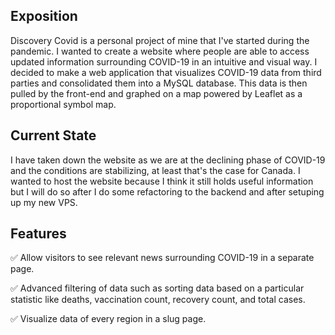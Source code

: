## Exposition

Discovery Covid is a personal project of mine that I've started during the pandemic. I wanted to create a website where people are able to access updated information surrounding COVID-19 in an intuitive and visual way. I decided to make a web application that visualizes COVID-19 data from third parties and consolidated them into a MySQL database. This data is then pulled by the front-end and graphed on a map powered by Leaflet as a proportional symbol map.

## Current State

I have taken down the website as we are at the declining phase of COVID-19 and the conditions are stabilizing, at least that's the case for Canada. I wanted to host the website because I think it still holds useful information but I will do so after I do some refactoring to the backend and after setuping up my new VPS.

## Features

✅ Allow visitors to see relevant news surrounding COVID-19 in a separate page.

✅ Advanced filtering of data such as sorting data based on a particular statistic like deaths, vaccination count, recovery count, and total cases.

✅ Visualize data of every region in a slug page.